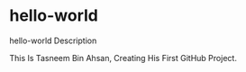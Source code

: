 # hello-world
hello-world Description 

This Is Tasneem Bin Ahsan, Creating His First GitHub Project.
